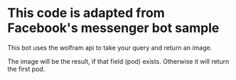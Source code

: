 # This code is adapted from Facebook's messenger bot sample

This bot uses the wolfram api to take your query and return an image.  

The image will be the result, if that field (pod) exists. Otherwise it will return the first
pod.  




